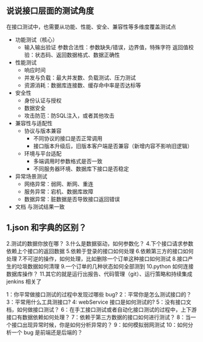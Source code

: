## 说说接口层面的测试角度
在接口测试中，也需要从功能、性能、安全、兼容性等多维度覆盖测试点
- 功能测试（核心）
    - 输入输出验证
        参数合法性：参数缺失/错误，边界值，特殊字符
        返回值校验：状态码、返回数据格式、数据正确性
- 性能测试
    - 响应时间
    - 并发与负载：最大并发数、负载测试、压力测试
    - 资源消耗：数据库连接数、缓存命中率是否达标等
- 安全性
    - 身份认证与授权
    - 数据安全
    - 攻击防范：防SQL注入，或者其他攻击
- 兼容性与适配性
    - 协议与版本兼容
        - 不同协议的接口是否正常调用
        - 接口版本升级后，旧版本客户端是否兼容（新增内容不影响旧逻辑）
    - 环境与平台适配
        - 多端调用时参数格式是否一致
        - 不同服务器环境、数据库下接口是否稳定
- 异常场景测试
    - 网络异常：弱网、断网、重连
    - 服务异常：宕机、数据库故障
    - 数据异常：脏数据是否导致接口返回错误
- 文档 与测试结果一致

## 1.json 和字典的区别？
2.测试的数据你放在哪？
3.什么是数据驱动，如何参数化？
4.下个接口请求参数依赖上个接口的返回数据
5.依赖于登录的接口如何处理
6.依赖第三方的接口如何处理
7.不可逆的操作，如何处理，比如删除一个订单这种接口如何测试
8.接口产生的垃圾数据如何清理
9.一个订单的几种状态如何全部测到
10.python 如何连接数据库操作？
11.其它的就是运行出报告、代码管理（git）、运行策略和持续集成 jenkins 相关了

1：你平常做接口测试的过程中发现过哪些 bug?
2：平常你是怎么测试接口的？
3：平常用什么工具测接口?
4: webService 接口是如何测试的?
5：没有接口文档，如何做接口测试？
6：在手工接口测试或者自动化接口测试的过程中，上下游接口有数据依赖如何处理？
7：依赖于第三方数据的接口如何进行测试？
8：当一个接口出现异常时候，你是如何分析异常的？
9：如何模拟弱网测试
10：如何分析一个 bug 是前端还是后端的？

